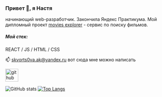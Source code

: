 ### Привет 👋, я Настя

начинающий web-разработчик. Закончила Яндекс Практикума.
Мой дипломный проект [movies explorer](https://movielover.nomoredomains.work/) - сервис по поиску фильмов.


##### Мой стек:  
REACT / JS / HTML / CSS

📫 skvorts0va.ak@yandex.ru вот сюда мне можно написать 

[<img src='https://cdn.jsdelivr.net/npm/simple-icons@3.0.1/icons/github.svg' alt='github' height='40'>](https://github.com/AnSkvortsova) 

![GitHub stats](https://github-readme-stats.vercel.app/api?username=AnSkvortsova&show_icons=true) [![Top Langs](https://github-readme-stats.vercel.app/api/top-langs/?username=AnSkvortsova)](https://github.com/anuraghazra/github-readme-stats)
